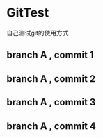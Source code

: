 # GitTest
自己测试git的使用方式

##  branch A , commit 1

##  branch A , commit 2

##  branch A , commit 3

##  branch A , commit 4